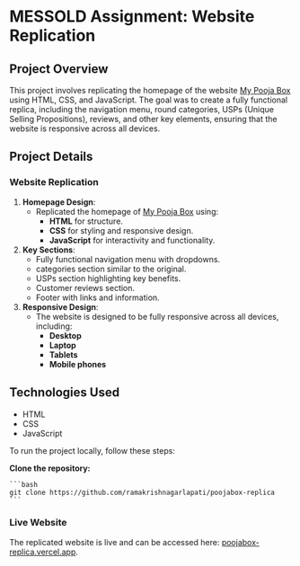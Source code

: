 # MESSOLD Assignment: Website Replication

## Project Overview

This project involves replicating the homepage of the website [My Pooja Box](https://www.mypoojabox.in/) using HTML, CSS, and JavaScript. The goal was to create a fully functional replica, including the navigation menu, round categories, USPs (Unique Selling Propositions), reviews, and other key elements, ensuring that the website is responsive across all devices.

## Project Details

### Website Replication

1. **Homepage Design**:
   - Replicated the homepage of [My Pooja Box](https://www.mypoojabox.in/) using:
     - **HTML** for structure.
     - **CSS** for styling and responsive design.
     - **JavaScript** for interactivity and functionality.
2. **Key Sections**:
   - Fully functional navigation menu with dropdowns.
   - categories section similar to the original.
   - USPs section highlighting key benefits.
   - Customer reviews section.
   - Footer with links and information.
3. **Responsive Design**:
   - The website is designed to be fully responsive across all devices, including:
     - **Desktop**
     - **Laptop**
     - **Tablets**
     - **Mobile phones**

## Technologies Used

- HTML
- CSS
- JavaScript

To run the project locally, follow these steps:

**Clone the repository:**

    ```bash
    git clone https://github.com/ramakrishnagarlapati/poojabox-replica
    ```

### Live Website

The replicated website is live and can be accessed here: [poojabox-replica.vercel.app](https://poojabox-replica.vercel.app/).
